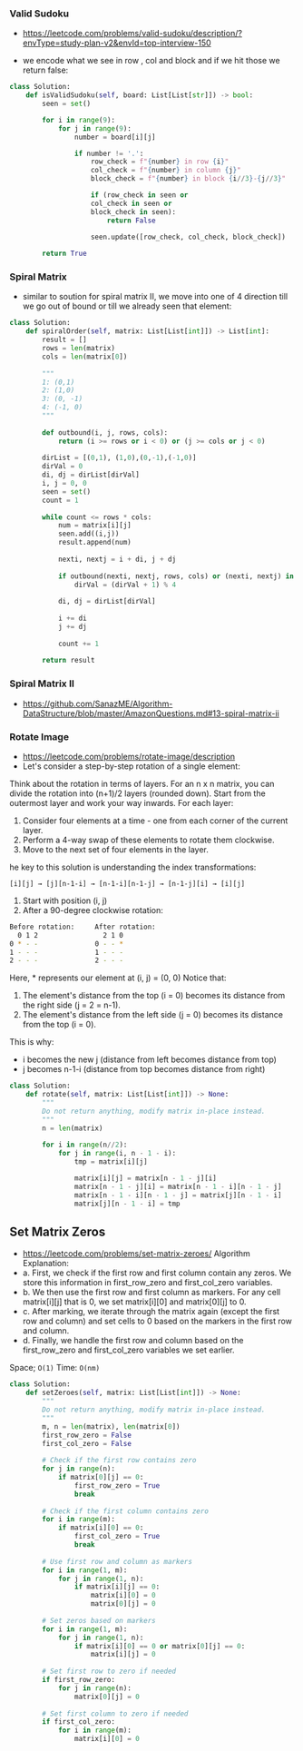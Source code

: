 ### Valid Sudoku
- https://leetcode.com/problems/valid-sudoku/description/?envType=study-plan-v2&envId=top-interview-150

- we encode what we see in row , col and block and if we hit those we return false:
```py
class Solution:
    def isValidSudoku(self, board: List[List[str]]) -> bool:
        seen = set()

        for i in range(9):
            for j in range(9):
                number = board[i][j]

                if number != '.':
                    row_check = f"{number} in row {i}"
                    col_check = f"{number} in column {j}"
                    block_check = f"{number} in block {i//3}-{j//3}"

                    if (row_check in seen or 
                    col_check in seen or
                    block_check in seen):
                        return False
                   
                    seen.update([row_check, col_check, block_check])

        return True
```

### Spiral Matrix
- similar to soution for spiral matrix II, we move into one of 4 direction till we go out of bound or till we already seen that element:
```py
class Solution:
    def spiralOrder(self, matrix: List[List[int]]) -> List[int]:
        result = []
        rows = len(matrix)
        cols = len(matrix[0])
        
        """
        1: (0,1)
        2: (1,0)
        3: (0, -1)
        4: (-1, 0)
        """
        
        def outbound(i, j, rows, cols):
            return (i >= rows or i < 0) or (j >= cols or j < 0)
        
        dirList = [(0,1), (1,0),(0,-1),(-1,0)] 
        dirVal = 0
        di, dj = dirList[dirVal]
        i, j = 0, 0
        seen = set()
        count = 1
        
        while count <= rows * cols:
            num = matrix[i][j]
            seen.add((i,j))
            result.append(num)
            
            nexti, nextj = i + di, j + dj
            
            if outbound(nexti, nextj, rows, cols) or (nexti, nextj) in seen:
                dirVal = (dirVal + 1) % 4
            
            di, dj = dirList[dirVal]
            
            i += di
            j += dj
            
            count += 1
        
        return result
```


### Spiral Matrix II
- https://github.com/SanazME/Algorithm-DataStructure/blob/master/AmazonQuestions.md#13-spiral-matrix-ii


### Rotate Image
- https://leetcode.com/problems/rotate-image/description
- Let's consider a step-by-step rotation of a single element:

Think about the rotation in terms of layers. For an n x n matrix, you can divide the rotation into (n+1)/2 layers (rounded down). Start from the outermost layer and work your way inwards.
For each layer:

1. Consider four elements at a time - one from each corner of the current layer.
2. Perform a 4-way swap of these elements to rotate them clockwise.
3. Move to the next set of four elements in the layer.

he key to this solution is understanding the index transformations:

`[i][j] → [j][n-1-i] → [n-1-i][n-1-j] → [n-1-j][i] → [i][j]`

1. Start with position (i, j)
2. After a 90-degree clockwise rotation:
```sh
Before rotation:     After rotation:
  0 1 2                2 1 0
0 * - -              0 - - *
1 - - -              1 - - -
2 - - -              2 - - -
```
Here, * represents our element at (i, j) = (0, 0)
Notice that:
1. The element's distance from the top (i = 0) becomes its distance from the right side (j = 2 = n-1).
2. The element's distance from the left side (j = 0) becomes its distance from the top (i = 0).

This is why:
- i becomes the new j (distance from left becomes distance from top)
- j becomes n-1-i (distance from top becomes distance from right)
```py
class Solution:
    def rotate(self, matrix: List[List[int]]) -> None:
        """
        Do not return anything, modify matrix in-place instead.
        """
        n = len(matrix)
        
        for i in range(n//2):
            for j in range(i, n - 1 - i):
                tmp = matrix[i][j]

                matrix[i][j] = matrix[n - 1 - j][i]
                matrix[n - 1 - j][i] = matrix[n - 1 - i][n - 1 - j]
                matrix[n - 1 - i][n - 1 - j] = matrix[j][n - 1 - i]
                matrix[j][n - 1 - i] = tmp

```

## Set Matrix Zeros
- https://leetcode.com/problems/set-matrix-zeroes/
Algorithm Explanation:
- a. First, we check if the first row and first column contain any zeros. We store this information in first_row_zero and first_col_zero variables.
- b. We then use the first row and first column as markers. For any cell matrix[i][j] that is 0, we set matrix[i][0] and matrix[0][j] to 0.
- c. After marking, we iterate through the matrix again (except the first row and column) and set cells to 0 based on the markers in the first row and column.
- d. Finally, we handle the first row and column based on the first_row_zero and first_col_zero variables we set earlier.

Space; `O(1)`
Time: `O(nm)`
```py
class Solution:
    def setZeroes(self, matrix: List[List[int]]) -> None:
        """
        Do not return anything, modify matrix in-place instead.
        """
        m, n = len(matrix), len(matrix[0])
        first_row_zero = False
        first_col_zero = False
        
        # Check if the first row contains zero
        for j in range(n):
            if matrix[0][j] == 0:
                first_row_zero = True
                break
        
        # Check if the first column contains zero
        for i in range(m):
            if matrix[i][0] == 0:
                first_col_zero = True
                break
        
        # Use first row and column as markers
        for i in range(1, m):
            for j in range(1, n):
                if matrix[i][j] == 0:
                    matrix[i][0] = 0
                    matrix[0][j] = 0
        
        # Set zeros based on markers
        for i in range(1, m):
            for j in range(1, n):
                if matrix[i][0] == 0 or matrix[0][j] == 0:
                    matrix[i][j] = 0
        
        # Set first row to zero if needed
        if first_row_zero:
            for j in range(n):
                matrix[0][j] = 0
        
        # Set first column to zero if needed
        if first_col_zero:
            for i in range(m):
                matrix[i][0] = 0
```

